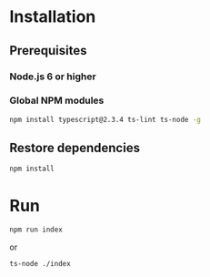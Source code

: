 # Installation

## Prerequisites

### Node.js 6 or higher

### Global NPM modules

```bash
npm install typescript@2.3.4 ts-lint ts-node -g
```

## Restore dependencies

```bash
npm install
```

# Run

```bash
npm run index
```

or

```bash
ts-node ./index
```